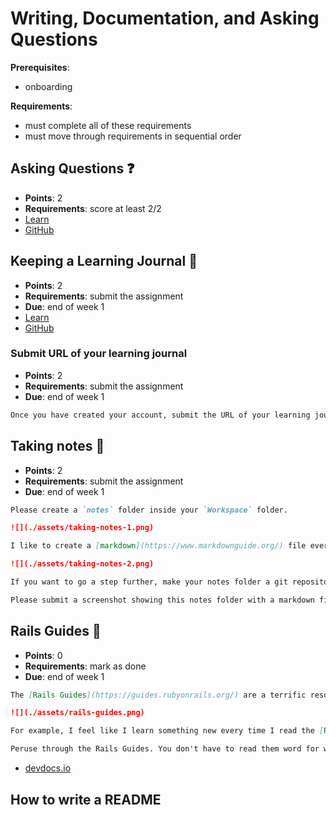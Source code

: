# Writing, Documentation, and Asking Questions

**Prerequisites**:
- onboarding

**Requirements**:
- must complete all of these requirements
- must move through requirements in sequential order

<!-- TODO: overview -->

## Asking Questions ❓
- **Points**: 2
- **Requirements**: score at least 2/2
- [Learn](https://learn.firstdraft.com/lessons/305-asking-questions)
- [GitHub](https://github.com/appdev-lessons/asking-questions)

## Keeping a Learning Journal 📝
- **Points**: 2
- **Requirements**: submit the assignment
- **Due**: end of week 1
- [Learn](https://learn.firstdraft.com/lessons/428-keeping-a-learning-journal)
- [GitHub](https://github.com/DPI-WE/keeping-a-learning-journal)

### Submit URL of your learning journal
- **Points**: 2
- **Requirements**: submit the assignment
- **Due**: end of week 1
```md
Once you have created your account, submit the URL of your learning journal. It will look something like https://dev.to/demostudent18.
```

## Taking notes 📝
- **Points**: 2
- **Requirements**: submit the assignment
- **Due**: end of week 1
```md
Please create a `notes` folder inside your `Workspace` folder.

![](./assets/taking-notes-1.png)

I like to create a [markdown](https://www.markdownguide.org/) file every morning for all my notes. I usually track how I spend my time, meeting notes, links, and things I need to do that day. I encourage you to install [Visual Studio Code](https://code.visualstudio.com/) on your laptop for writing notes.

![](./assets/taking-notes-2.png)

If you want to go a step further, make your notes folder a git repository. That way you can push commits to a GitHub repository and share notes between multiple devices.

Please submit a screenshot showing this notes folder with a markdown file for todays notes.
```

## Rails Guides 🦮 <!-- TODO: make this a reading documentation assignment. link to the docs we should reference -->
- **Points**: 0
- **Requirements**: mark as done
- **Due**: end of week 1

```md
The [Rails Guides](https://guides.rubyonrails.org/) are a terrific resource, and you now have the vocabulary to understand the gist of most of them. Especially these:

![](./assets/rails-guides.png)

For example, I feel like I learn something new every time I read the [Routing Guide](https://guides.rubyonrails.org/routing.html)

Peruse through the Rails Guides. You don't have to read them word for word, but get a sense of what's in there so that it rings a bell when you run into a use case. Think of questions to discuss next time (or post them on Ask).
```

- [devdocs.io](https://devdocs.io/)
<!-- TODO: add api.rubyonrails.org docs -->

<!-- TODO: add a recommended newsletters assignment -->

## How to write a README <!-- TODO -->
